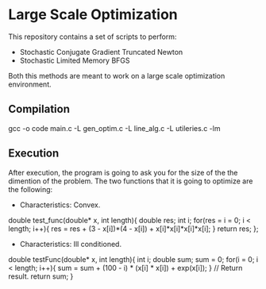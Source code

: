# Large Scale Optimization

This repository contains a set of scripts to perform:

* Stochastic Conjugate Gradient Truncated Newton
* Stochastic Limited Memory BFGS

Both this methods are meant to work on a large scale optimization environment.

## Compilation

gcc -o code main.c -L gen_optim.c -L line_alg.c -L utileries.c -lm

## Execution

After execution, the program is going to ask you for the size of the the dimention of the problem. The two functions that it is going to optimize are the following:


* Characteristics: Convex.

double test_func(double* x, int length){
  double res;
  int i;
  for(res = i = 0; i < length; i++){
    res = res + (3 - x[i])*(4 - x[i]) + x[i]*x[i]*x[i]*x[i];
  }
  return res;
};


* Characteristics: Ill conditioned.

double testFunc(double* x, int length){
  int i;
  double sum;
  sum = 0;
  for(i = 0; i < length; i++){
    sum = sum  + (100 - i) * (x[i] * x[i]) + exp(x[i]);
  }
  // Return result.
  return sum;
}


